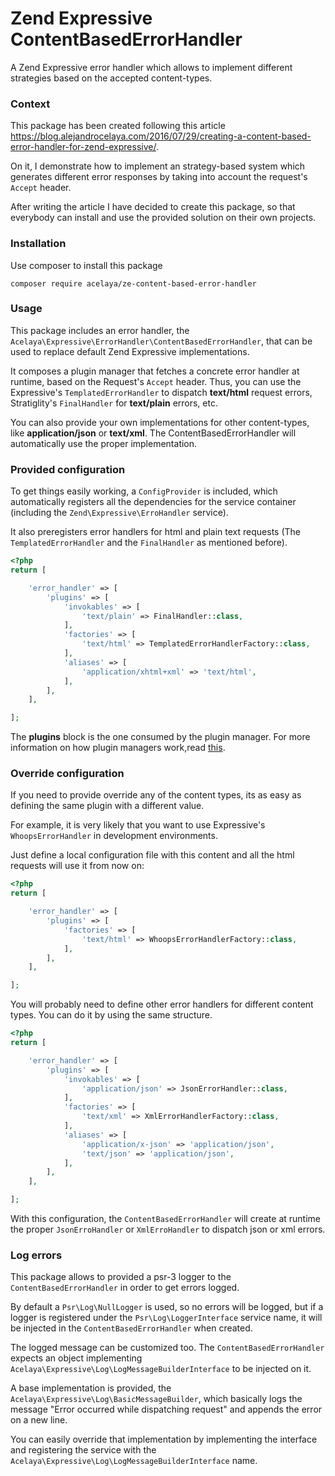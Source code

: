# Zend Expressive ContentBasedErrorHandler

A Zend Expressive error handler which allows to implement different strategies based on the accepted content-types.

### Context

This package has been created following this article https://blog.alejandrocelaya.com/2016/07/29/creating-a-content-based-error-handler-for-zend-expressive/.

On it, I demonstrate how to implement an strategy-based system which generates different error responses by taking into account the request's `Accept` header.

After writing the article I have decided to create this package, so that everybody can install and use the provided solution on their own projects.

### Installation

Use composer to install this package

    composer require acelaya/ze-content-based-error-handler

### Usage

This package includes an error handler, the `Acelaya\Expressive\ErrorHandler\ContentBasedErrorHandler`, that can be used to replace default Zend Expressive implementations.

It composes a plugin manager that fetches a concrete error handler at runtime, based on the Request's `Accept` header. Thus, you can use the Expressive's `TemplatedErrorHandler` to dispatch **text/html** request errors, Stratiglity's `FinalHandler` for **text/plain** errors, etc.

You can also provide your own implementations for other content-types, like **application/json** or **text/xml**. The ContentBasedErrorHandler will automatically use the proper implementation.

### Provided configuration

To get things easily working, a `ConfigProvider` is included, which automatically registers all the dependencies for the service container (including the `Zend\Expressive\ErroHandler` service).

It also preregisters error handlers for html and plain text requests (The `TemplatedErrorHandler` and the `FinalHandler` as mentioned before).

```php
<?php
return [

    'error_handler' => [
        'plugins' => [
            'invokables' => [
                'text/plain' => FinalHandler::class,
            ],
            'factories' => [
                'text/html' => TemplatedErrorHandlerFactory::class,
            ],
            'aliases' => [
                'application/xhtml+xml' => 'text/html',
            ],
        ],
    ],

];
```

The **plugins** block is the one consumed by the plugin manager. For more information on how plugin managers work,read [this](https://docs.zendframework.com/zend-servicemanager/plugin-managers/).

### Override configuration

If you need to provide override any of the content types, its as easy as defining the same plugin with a different value.

For example, it is very likely that you want to use Expressive's `WhoopsErrorHandler` in development environments.

Just define a local configuration file with this content and all the html requests will use it from now on:

```php
<?php
return [

    'error_handler' => [
        'plugins' => [
            'factories' => [
                'text/html' => WhoopsErrorHandlerFactory::class,
            ],
        ],
    ],

];
```

You will probably need to define other error handlers for different content types. You can do it by using the same structure.

```php
<?php
return [

    'error_handler' => [
        'plugins' => [
            'invokables' => [
                'application/json' => JsonErrorHandler::class,
            ],
            'factories' => [
                'text/xml' => XmlErrorHandlerFactory::class,
            ],
            'aliases' => [
                'application/x-json' => 'application/json',
                'text/json' => 'application/json',
            ],
        ],
    ],

];
```

With this configuration, the `ContentBasedErrorHandler` will create at runtime the proper `JsonErroHandler` or `XmlErroHandler` to dispatch json or xml errors.

### Log errors

This package allows to provided a psr-3 logger to the `ContentBasedErrorHandler` in order to get errors logged.

By default a `Psr\Log\NullLogger` is used, so no errors will be logged, but if a logger is registered under the `Psr\Log\LoggerInterface` service name, it will be injected in the `ContentBasedErrorHandler` when created.

The logged message can be customized too. The `ContentBasedErrorHandler` expects an object implementing `Acelaya\Expressive\Log\LogMessageBuilderInterface` to be injected on it.

A base implementation is provided, the `Acelaya\Expressive\Log\BasicMessageBuilder`, which basically logs the message "Error occurred while dispatching request" and appends the error on a new line.

You can easily override that implementation by implementing the interface and registering the service with the `Acelaya\Expressive\Log\LogMessageBuilderInterface` name.

